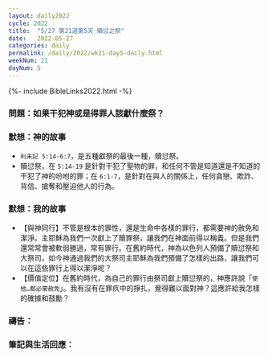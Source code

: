 ```yaml
---
layout: daily2022
cycle: 2022
title:  "5/27 第21週第5天 贖愆之祭"
date:   2022-05-27
categories: daily
permalink: /daily/2022/wk21-day5-daily.html
weekNum: 21
dayNum: 5
---
```


{%- include BibleLinks2022.html -%}

### 問題：如果干犯神或是得罪人該獻什麼祭？

### 默想：神的故事 

+ `利未記 5:14-6:7`，是五種獻祭的最後一種，贖愆祭。
+ 贖愆祭，在 `5:14-19` 是針對干犯了聖物的罪，和任何不管是知道還是不知道的干犯了神的吩咐的罪；在 `6:1-7`，是針對在與人的關係上，任何貪戀、欺詐、背信、搶奪和壓迫他人的行為。

### 默想：我的故事 

+ 【與神同行】不管是根本的罪性，還是生命中各樣的罪行，都需要神的赦免和潔淨。主耶穌為我們一次獻上了贖罪祭，讓我們在神面前得以稱義。但是我們還常常會被軟弱勝過，常有罪行。在舊約時代，神為以色列人預備了贖愆祭和大祭司，如今神通過我們的大祭司主耶穌為我們預備了怎樣的出路，讓我們可以在這些罪行上得以潔淨呢？
+ 【價值定位】在舊約時代，為自己的罪行由祭司獻上贖愆祭的，神應許說「`使他…都必蒙赦免`」。我有沒有在罪疚中的掙扎，覺得難以面對神？這應許給我怎樣的確據和鼓勵？

### 禱告：

### 筆記與生活回應：
